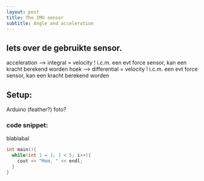 ```yaml
---
layout: post
title: The IMU sensor
subtitle: Angle and acceleration
---
```


## Iets over de gebruikte sensor.
acceleration --> integral = velocity
  ! i.c.m. een evt force sensor, kan een kracht berekend worden
hoek --> differential = velocity
  ! i.c.m. een evt force sensor, kan een kracht berekend worden

## Setup:
Arduino (feather?) foto?
### code snippet:
blablabal
```cpp
int main(){
  while(int 1 = 1; 1 < 5; i++){
    cout << "Mom, " << endl;
  }
}
```
